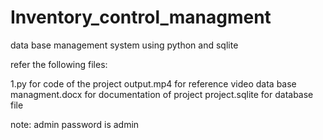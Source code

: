 # Inventory_control_managment
data base management  system using python and sqlite


refer the following files:

1.py for code of the project
output.mp4 for reference video
data base managment.docx  for documentation of project
project.sqlite for database file


note: admin password is admin
